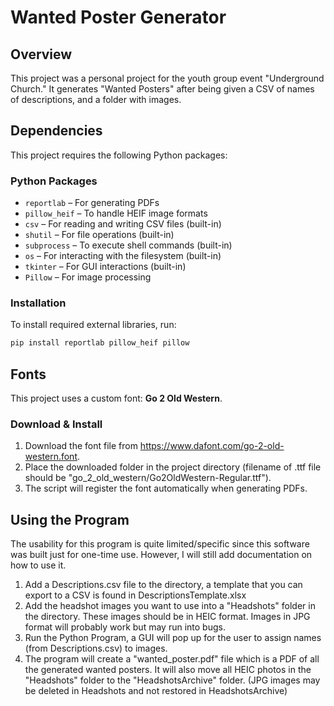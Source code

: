 # Wanted Poster Generator

## Overview
This project was a personal project for the youth group event "Underground Church." It generates "Wanted Posters" after being given a CSV of names of descriptions, and a folder with images.

## Dependencies
This project requires the following Python packages:

### Python Packages
- `reportlab` – For generating PDFs  
- `pillow_heif` – To handle HEIF image formats  
- `csv` – For reading and writing CSV files (built-in)  
- `shutil` – For file operations (built-in)  
- `subprocess` – To execute shell commands (built-in)  
- `os` – For interacting with the filesystem (built-in)  
- `tkinter` – For GUI interactions (built-in)  
- `Pillow` – For image processing  

### Installation
To install required external libraries, run:
```sh
pip install reportlab pillow_heif pillow
```

## Fonts
This project uses a custom font: **Go 2 Old Western**.  

### Download & Install  
1. Download the font file from https://www.dafont.com/go-2-old-western.font.  
2. Place the downloaded folder in the project directory (filename of .ttf file should be "go_2_old_western/Go2OldWestern-Regular.ttf").  
3. The script will register the font automatically when generating PDFs.

## Using the Program
The usability for this program is quite limited/specific since this software was built just for one-time use. However, I will still add documentation on how to use it.

1. Add a Descriptions.csv file to the directory, a template that you can export to a CSV is found in DescriptionsTemplate.xlsx
2. Add the headshot images you want to use into a "Headshots" folder in the directory. These images should be in HEIC format. Images in JPG format will probably work but may run into bugs.
3. Run the Python Program, a GUI will pop up for the user to assign names (from Descriptions.csv) to images.
4. The program will create a "wanted_poster.pdf" file which is a PDF of all the generated wanted posters. It will also move all HEIC photos in the "Headshots" folder to the "HeadshotsArchive" folder. (JPG images may be deleted in Headshots and not restored in HeadshotsArchive)
